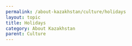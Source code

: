```yaml
---
permalink: /about-kazakhstan/culture/holidays
layout: topic
title: Holidays
category: About Kazakhstan
parent: Culture
---
```

